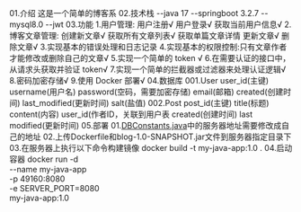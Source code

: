 01.介绍
    这是一个简单的博客系
02.技术栈
    --java 17
    --springboot 3.2.7
    --mysql8.0
    --jwt
03.功能
    1.用户管理:
        用户注册√
        用户登录√
        获取当前用户信息√
    2.博客文章管理:
        创建新文章√
        获取所有文章列表√
        获取单篇文章详情
        更新文章√
        删除文章√
    3.实现基本的错误处理和日志记录
    4.实现基本的权限控制:只有文章作者才能修改或删除自己的文章√
    5.实现一个简单的 token √
    6.在需要认证的接口中，从请求头获取并验证 token√
    7.实现一个简单的拦截器或过滤器来处理认证逻辑√
    8.密码加密存储√
    9.使用 Docker 部署√
04.数据库
    001.User
        user_id(主键)
        username(用户名)
        password(空码，需要加密存储)
        email(邮箱)
        created(创建时间)
        last_modified(更新时间)
        salt(盐值)
	002.Post
		post_id(主键)
		title(标题)
		content(内容)
		user_id(作者ID，关联到用户表
		created(创建时间)
		last modified(更新时间)
05.部署
    01.[DBConstants.java](src%2Fmain%2Fjava%2Forg%2Fexample%2Fsql%2FDBConstants.java)中的服务器地址需要修改成自己的地址
    02.上传Dockerfile和blog-1.0-SNAPSHOT.jar文件到服务器指定目录下
    03.在服务器上执行以下命令构建镜像
        docker build -t my-java-app:1.0 .
    04.启动容器
        docker run -d \
        --name my-java-app \
        -p 49160:8080 \
        -e SERVER_PORT=8080 \
        my-java-app:1.0